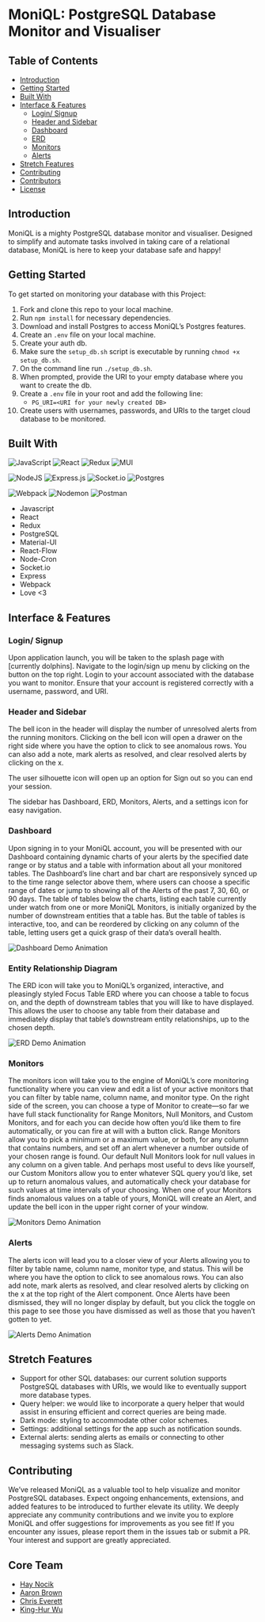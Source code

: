 # MoniQL: PostgreSQL Database Monitor and Visualiser

## Table of Contents

- [Introduction](#introduction)
- [Getting Started](#getting-started)
- [Built With](#built-with)
- [Interface & Features](#interface--features)
  - [Login/ Signup](#login--signup)
  - [Header and Sidebar](#header-and-sidebar)
  - [Dashboard](#dashboard)
  - [ERD](#erd)
  - [Monitors](#monitors)
  - [Alerts](#alerts)
- [Stretch Features](#stretch-features)
- [Contributing](#contributing)
- [Contributors](#contributors)
- [License](#license)

## Introduction

MoniQL is a mighty PostgreSQL database monitor and visualiser. Designed to simplify and automate tasks involved in taking care of a relational database, MoniQL is here to keep your database safe and happy!

## Getting Started

To get started on monitoring your database with this Project:

1. Fork and clone this repo to your local machine.
2. Run `npm install` for necessary dependencies.
3. Download and install Postgres to access MoniQL’s Postgres features.
4. Create an `.env` file on your local machine.
5. Create your auth db.
6. Make sure the `setup_db.sh` script is executable by running `chmod +x setup_db.sh`.
7. On the command line run `./setup_db.sh`.
8. When prompted, provide the URI to your empty database where you want to create the db.
9. Create a `.env` file in your root and add the following line:
   - `PG_URI=<URI for your newly created DB>`
10. Create users with usernames, passwords, and URIs to the target cloud database to be monitored.

## Built With


![JavaScript](https://img.shields.io/badge/javascript-%23323330.svg?style=for-the-badge&logo=javascript&logoColor=%23F7DF1E)  ![React](https://img.shields.io/badge/react-%2320232a.svg?style=for-the-badge&logo=react&logoColor=%2361DAFB)  ![Redux](https://img.shields.io/badge/redux-%23593d88.svg?style=for-the-badge&logo=redux&logoColor=white)  ![MUI](https://img.shields.io/badge/MUI-%230081CB.svg?style=for-the-badge&logo=mui&logoColor=white)
 
![NodeJS](https://img.shields.io/badge/node.js-6DA55F?style=for-the-badge&logo=node.js&logoColor=white)  ![Express.js](https://img.shields.io/badge/express.js-%23404d59.svg?style=for-the-badge&logo=express&logoColor=%2361DAFB)  ![Socket.io](https://img.shields.io/badge/Socket.io-black?style=for-the-badge&logo=socket.io&badgeColor=010101)  ![Postgres](https://img.shields.io/badge/postgres-%23316192.svg?style=for-the-badge&logo=postgresql&logoColor=white)  
 
![Webpack](https://img.shields.io/badge/webpack-%238DD6F9.svg?style=for-the-badge&logo=webpack&logoColor=black)  ![Nodemon](https://img.shields.io/badge/NODEMON-%23323330.svg?style=for-the-badge&logo=nodemon&logoColor=%BBDEAD)  ![Postman](https://img.shields.io/badge/Postman-FF6C37?style=for-the-badge&logo=postman&logoColor=white)  

- Javascript
- React
- Redux
- PostgreSQL
- Material-UI
- React-Flow
- Node-Cron
- Socket.io
- Express
- Webpack
- Love <3

## Interface & Features

### Login/ Signup

Upon application launch, you will be taken to the splash page with [currently dolphins]. Navigate to the login/sign up menu by clicking on the button on the top right. Login to your account associated with the database you want to monitor. Ensure that your account is registered correctly with a username, password, and URI.

### Header and Sidebar

The bell icon in the header will display the number of unresolved alerts from the running monitors. Clicking on the bell icon will open a drawer on the right side where you have the option to click to see anomalous rows. You can also add a note, mark alerts as resolved, and clear resolved alerts by clicking on the x.

The user silhouette icon will open up an option for Sign out so you can end your session.

The sidebar has Dashboard, ERD, Monitors, Alerts, and a settings icon for easy navigation.

### Dashboard

Upon signing in to your MoniQL account, you will be presented with our Dashboard containing dynamic charts of your alerts by the specified date range or by status and a table with information about all your monitored tables. The Dashboard’s line chart and bar chart are responsively synced up to the time range selector above them, where users can choose a specific range of dates or jump to showing all of the Alerts of the past 7, 30, 60, or 90 days. The table of tables below the charts, listing each table currently under watch from one or more MoniQL Monitors, is initially organized by the number of downstream entities that a table has. But the table of tables is interactive, too, and can be reordered by clicking on any column of the table, letting users get a quick grasp of their data’s overall health.

![Dashboard Demo Animation](https://miro.medium.com/v2/resize:fit:640/format:webp/1*FA_r3s9H_7zQmx3TqCSJiA.gif)


### Entity Relationship Diagram

The ERD icon will take you to MoniQL’s organized, interactive, and pleasingly styled Focus Table ERD where you can choose a table to focus on, and the depth of downstream tables that you will like to have displayed. This allows the user to choose any table from their database and immediately display that table’s downstream entity relationships, up to the chosen depth.

![ERD Demo Animation](https://miro.medium.com/v2/resize:fit:640/format:webp/1*g-RYLZZqvOGBaOQ2wLooqw.gif)

### Monitors

The monitors icon will take you to the engine of MoniQL’s core monitoring functionality where you can view and edit a list of your active monitors that you can filter by table name, column name, and monitor type. On the right side of the screen, you can choose a type of Monitor to create—so far we have full stack functionality for Range Monitors, Null Monitors, and Custom Monitors, and for each you can decide how often you’d like them to fire automatically, or you can fire at will with a button click. Range Monitors allow you to pick a minimum or a maximum value, or both, for any column that contains numbers, and set off an alert whenever a number outside of your chosen range is found. Our default Null Monitors look for null values in any column on a given table. And perhaps most useful to devs like yourself, our Custom Monitors allow you to enter whatever SQL query you’d like, set up to return anomalous values, and automatically check your database for such values at time intervals of your choosing. When one of your Monitors finds anomalous values on a table of yours, MoniQL will create an Alert, and update the bell icon in the upper right corner of your window. 

![Monitors Demo Animation](https://miro.medium.com/v2/resize:fit:640/format:webp/1*ym_JZoLu-0zD4orPeuWgCQ.gif)

### Alerts

The alerts icon will lead you to a closer view of your Alerts allowing you to filter by table name, column name, monitor type, and status. This will be where you have the option to click to see anomalous rows. You can also add note, mark alerts as resolved, and clear resolved alerts by clicking on the x at the top right of the Alert component. Once Alerts have been dismissed, they will no longer display by default, but you click the toggle on this page to see those you have dismissed as well as those that you haven’t gotten to yet.

![Alerts Demo Animation](https://miro.medium.com/v2/resize:fit:640/format:webp/1*SZi7OfIhOWRrzDeIk9hQqA.gif)

## Stretch Features

- Support for other SQL databases: our current solution supports PostgreSQL databases with URIs, we would like to eventually support more database types.
- Query helper: we would like to incorporate a query helper that would assist in ensuring efficient and correct queries are being made.
- Dark mode: styling to accommodate other color schemes.
- Settings: additional settings for the app such as notification sounds.
- External alerts: sending alerts as emails or connecting to other messaging systems such as Slack.

## Contributing

We’ve released MoniQL as a valuable tool to help visualize and monitor PostgreSQL databases. Expect ongoing enhancements, extensions, and added features to be introduced to further elevate its utility. We deeply appreciate any community contributions and we invite you to explore MoniQL and offer suggestions for improvements as you see fit! If you encounter any issues, please report them in the issues tab or submit a PR. Your interest and support are greatly appreciated.

## Core Team

- [Hay Nocik](https://github.com/haloxio)
- [Aaron Brown](https://github.com/aarbrn)
- [Chris Everett](https://github.com/Chris-Ever)
- [King-Hur Wu](https://github.com/amrcnking)



